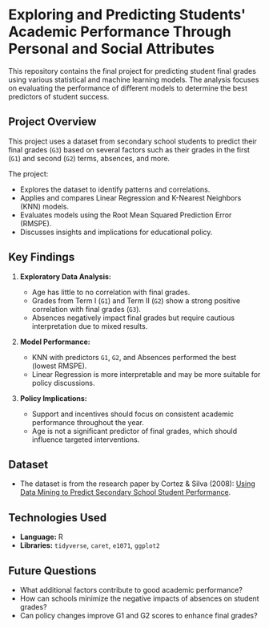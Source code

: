 # **Exploring and Predicting Students' Academic Performance Through Personal and Social Attributes**

This repository contains the final project for predicting student final grades using various statistical and machine learning models. The analysis focuses on evaluating the performance of different models to determine the best predictors of student success.

## **Project Overview**
This project uses a dataset from secondary school students to predict their final grades (`G3`) based on several factors such as their grades in the first (`G1`) and second (`G2`) terms, absences, and more.

The project:
- Explores the dataset to identify patterns and correlations.
- Applies and compares Linear Regression and K-Nearest Neighbors (KNN) models.
- Evaluates models using the Root Mean Squared Prediction Error (RMSPE).
- Discusses insights and implications for educational policy.

## **Key Findings**
1. **Exploratory Data Analysis:**
   - Age has little to no correlation with final grades.
   - Grades from Term I (`G1`) and Term II (`G2`) show a strong positive correlation with final grades (`G3`).
   - Absences negatively impact final grades but require cautious interpretation due to mixed results.

2. **Model Performance:**
   - KNN with predictors `G1`, `G2`, and Absences performed the best (lowest RMSPE).
   - Linear Regression is more interpretable and may be more suitable for policy discussions.

3. **Policy Implications:**
   - Support and incentives should focus on consistent academic performance throughout the year.
   - Age is not a significant predictor of final grades, which should influence targeted interventions.

## **Dataset**
- The dataset is from the research paper by Cortez & Silva (2008): [Using Data Mining to Predict Secondary School Student Performance](https://archive.ics.uci.edu/ml/datasets/Student+Performance).

## **Technologies Used**
- **Language:** R
- **Libraries:** `tidyverse`, `caret`, `e1071`, `ggplot2`

## **Future Questions**
- What additional factors contribute to good academic performance?
- How can schools minimize the negative impacts of absences on student grades?
- Can policy changes improve G1 and G2 scores to enhance final grades?
